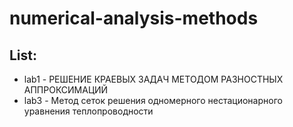 # numerical-analysis-methods

## List:

* lab1 - РЕШЕНИЕ КРАЕВЫХ ЗАДАЧ МЕТОДОМ РАЗНОСТНЫХ АППРОКСИМАЦИЙ
* lab3 - Метод сеток решения одномерного нестационарного уравнения
теплопроводности
